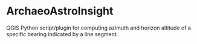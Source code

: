 # ArchaeoAstroInsight
QGIS Python script/plugin for computing azimuth and horizon altitude of a specific bearing indicated by a line segment.
